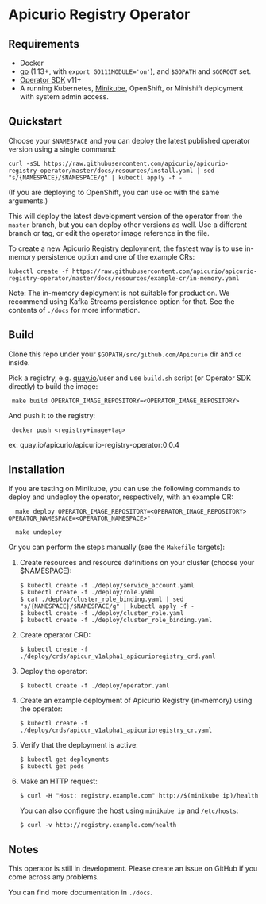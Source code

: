 Apicurio Registry Operator
===

Requirements
---
* Docker
* [go](https://github.com/golang/go) (1.13+, with `export GO111MODULE='on'`), and `$GOPATH` and `$GOROOT` set. 
* [Operator SDK](https://github.com/operator-framework/operator-sdk/blob/master/doc/user/install-operator-sdk.md) v11+    
* A running Kubernetes, [Minikube](https://kubernetes.io/docs/tasks/tools/install-minikube/), 
  OpenShift, or Minishift deployment with system admin access.

Quickstart
---

Choose your `$NAMESPACE` and you can deploy the latest published operator version using a single command:

`curl -sSL https://raw.githubusercontent.com/apicurio/apicurio-registry-operator/master/docs/resources/install.yaml | sed "s/{NAMESPACE}/$NAMESPACE/g" | kubectl apply -f -`

(If you are deploying to OpenShift, you can use `oc` with the same arguments.)
 
This will deploy the latest development version of the operator from the `master` branch, 
but you can deploy other versions as well. 
Use a different branch or tag, or edit the operator image reference in the file. 

To create a new Apicurio Registry deployment, the fastest way is to use in-memory persistence option and one of the example CRs:
 
`kubectl create -f https://raw.githubusercontent.com/apicurio/apicurio-registry-operator/master/docs/resources/example-cr/in-memory.yaml`

Note: The in-memory deployment is not suitable for production. We recommend using Kafka Streams persistence option for that.
See the contents of `./docs` for more information.

Build
---

Clone this repo under your `$GOPATH/src/github.com/Apicurio` dir and `cd` inside.

Pick a registry, e.g. [quay.io](quay.io)/user and use `build.sh` script (or Operator SDK directly) 
to build the image:

```
 make build OPERATOR_IMAGE_REPOSITORY=<OPERATOR_IMAGE_REPOSITORY>
```

And push it to the registry:

```
 docker push <registry+image+tag>
```
ex:  quay.io/apicurio/apicurio-registry-operator:0.0.4

Installation
---

If you are testing on Minikube, you can use the following commands 
to deploy and undeploy the operator, respectively, with an example CR:

```
  make deploy OPERATOR_IMAGE_REPOSITORY=<OPERATOR_IMAGE_REPOSITORY> OPERATOR_NAMESPACE=<OPERATOR_NAMESPACE>"

  make undeploy
```

Or you can perform the steps manually (see the `Makefile` targets):

1. Create resources and resource definitions on your cluster (choose your $NAMESPACE):
   
    ```
    $ kubectl create -f ./deploy/service_account.yaml
    $ kubectl create -f ./deploy/role.yaml
    $ cat ./deploy/cluster_role_binding.yaml | sed "s/{NAMESPACE}/$NAMESPACE/g" | kubectl apply -f -
    $ kubectl create -f ./deploy/cluster_role.yaml
    $ kubectl create -f ./deploy/cluster_role_binding.yaml
    ```

1. Create operator CRD:
   
    ```
    $ kubectl create -f ./deploy/crds/apicur_v1alpha1_apicurioregistry_crd.yaml
    ```

1. Deploy the operator:

    ```
    $ kubectl create -f ./deploy/operator.yaml
    ```

1. Create an example deployment of Apicurio Registry (in-memory) using the operator:

    ```
    $ kubectl create -f ./deploy/crds/apicur_v1alpha1_apicurioregistry_cr.yaml
    ```

1. Verify that the deployment is active:

    ```
    $ kubectl get deployments
    $ kubectl get pods
    ```
   
1. Make an HTTP request:
    
    ```
    $ curl -H "Host: registry.example.com" http://$(minikube ip)/health
    ```

    You can also configure the host using `minikube ip` and `/etc/hosts`: 

    ```
    $ curl -v http://registry.example.com/health
    ```

Notes
---

This operator is still in development. Please create an issue on GitHub if you come across any problems.

You can find more documentation in `./docs`.
